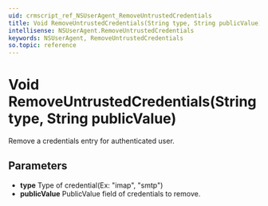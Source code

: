 ```yaml
---
uid: crmscript_ref_NSUserAgent_RemoveUntrustedCredentials
title: Void RemoveUntrustedCredentials(String type, String publicValue)
intellisense: NSUserAgent.RemoveUntrustedCredentials
keywords: NSUserAgent, RemoveUntrustedCredentials
so.topic: reference
---
```


# Void RemoveUntrustedCredentials(String type, String publicValue)

Remove a credentials entry for authenticated user.

## Parameters

* **type** Type of credential(Ex: "imap", "smtp")
* **publicValue** PublicValue field of credentials to remove.
